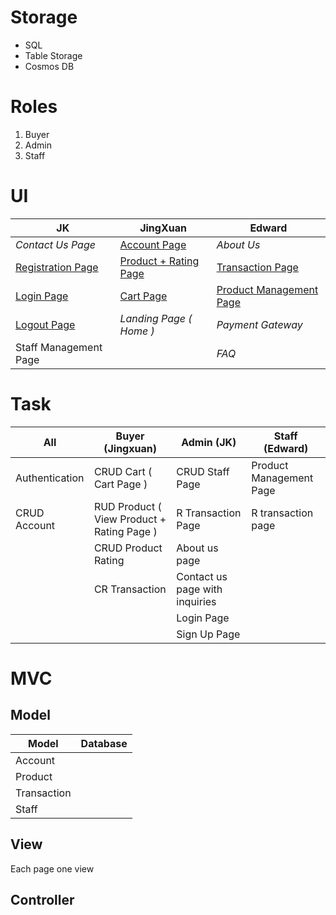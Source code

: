# Storage

- SQL
- Table Storage
- Cosmos DB



# Roles

1. Buyer
2. Admin
3. Staff





# UI

| JK                       | JingXuan                     | Edward                         |
| ------------------------ | ---------------------------- | ------------------------------ |
| *Contact Us Page*        | <u>Account Page</u>          | *About Us*                     |
| <u>Registration Page</u> | <u>Product + Rating Page</u> | <u>Transaction Page</u>        |
| <u>Login Page</u>        | <u>Cart Page</u>             | <u>Product Management Page</u> |
| <u>Logout Page</u>       | *Landing Page ( Home )*      | *Payment Gateway*              |
| Staff Management Page    |                              | *FAQ*                          |



# Task

| All            | Buyer (Jingxuan)                           | Admin (JK)                     | Staff (Edward)          |
| -------------- | ------------------------------------------ | ------------------------------ | ----------------------- |
| Authentication | CRUD Cart ( Cart Page )                    | CRUD Staff Page                | Product Management Page |
| CRUD Account   | RUD Product ( View Product + Rating Page ) | R Transaction Page             | R transaction page      |
|                | CRUD Product Rating                        | About us page                  |                         |
|                | CR Transaction                             | Contact us page with inquiries |                         |
|                |                                            | Login Page                     |                         |
|                |                                            | Sign Up Page                   |                         |



# MVC

## Model 

| Model | Database |
| ------- | ---- |
| Account |      |
| Product |      |
| Transaction |      |
| Staff |      |





## View

Each page one view 



## Controller